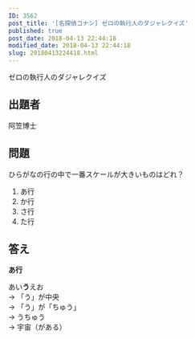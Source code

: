 ```yaml
---
ID: 3562
post_title: '[名探偵コナン] ゼロの執行人のダジャレクイズ'
published: true
post_date: 2018-04-13 22:44:18
modified_date: 2018-04-13 22:44:18
slug: 20180413224418.html
---
```

<p>ゼロの執行人のダジャレクイズ</p>
<p><!--more--></p>
<h2>出題者</h2>
<p>阿笠博士</p>
<h2>問題</h2>
<p>ひらがなの行の中で一番スケールが大きいものはどれ？</p>
<ol>
<li>あ行</li>
<li>か行</li>
<li>さ行</li>
<li>た行</li>
</ol>
<h2>答え</h2>
<p><strong>あ行</strong></p>
<p>あい<strong>う</strong>えお<br />
→ 「う」が中央<br />
→ 「う」が「ちゅう」<br />
→ うちゅう<br />
→ 宇宙（がある）</p>